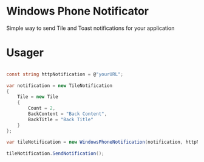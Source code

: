 # Windows Phone Notificator

Simple way to send Tile and Toast notifications for your application

# Usager

```csharp

const string httpNotification = @"yourURL";
	
var notification = new TileNotification
{
	Tile = new Tile
	{
	    Count = 2,
	    BackContent = "Back Content",
	    BackTitle = "Back Title"
	}
};
	
var tileNotification = new WindowsPhoneNotification(notification, httpNotification);
	
tileNotification.SendNotification();
```